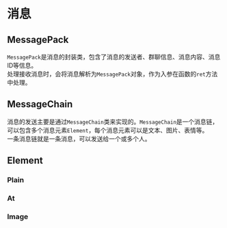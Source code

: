 # 消息

## MessagePack

`MessagePack`是消息的封装类，包含了消息的发送者、群聊信息、消息内容、消息ID等信息。  
处理接收消息时，会将消息解析为`MessagePack`对象，作为入参在函数的`ret`方法中处理。

## MessageChain

消息的发送主要是通过`MessageChain`类来实现的。`MessageChain`是一个消息链，可以包含多个消息元素`Element`，每个消息元素可以是文本、图片、表情等。  
一条消息链就是一条消息，可以发送给一个或多个人。

## Element

### Plain

### At

### Image
